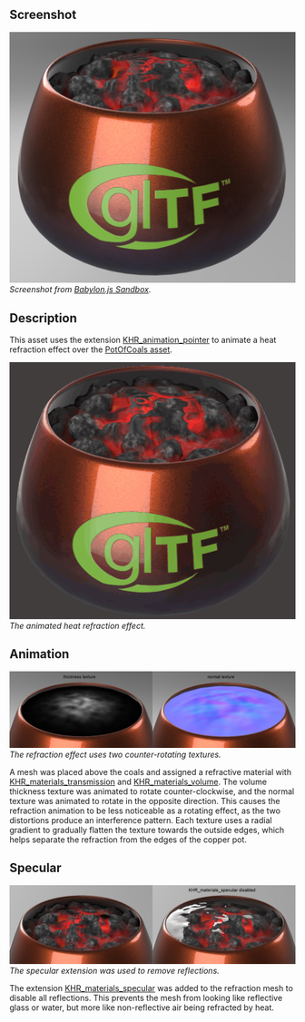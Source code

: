## Screenshot

![Screenshot from glTF Sample Viewer](screenshot/screenshot_Large.jpg)
<br/>_Screenshot from [Babylon.js Sandbox](https://sandbox.babylonjs.com/)._

## Description

This asset uses the extension [KHR_animation_pointer](https://github.com/KhronosGroup/glTF/tree/main/extensions/2.0/Khronos/KHR_animation_pointer#khr_animation_pointer) to animate a heat refraction effect over the [PotOfCoals asset](../PotOfCoals/README.md).

![Animated GIF of the heat refraction](screenshot/PotOfCoalsAnimationPointer.gif)
<br/>_The animated heat refraction effect._

## Animation

![Thickness and normal textures](screenshot/thickness_and_normal.jpg)
<br/>_The refraction effect uses two counter-rotating textures._

A mesh was placed above the coals and assigned a refractive material with [KHR_materials_transmission](https://github.com/KhronosGroup/glTF/blob/main/extensions/2.0/Khronos/KHR_materials_transmission/README.md#khr_materials_transmission-) and [KHR_materials_volume](https://github.com/KhronosGroup/glTF/tree/main/extensions/2.0/Khronos/KHR_materials_volume#khr_materials_volume). The volume thickness texture was animated to rotate counter-clockwise, and the normal texture was animated to rotate in the opposite direction. This causes the refraction animation to be less noticeable as a rotating effect, as the two distortions produce an interference pattern. Each texture uses a radial gradient to gradually flatten the texture towards the outside edges, which helps separate the refraction from the edges of the copper pot.

## Specular

![Disabling the Specular extension](screenshot/specular_disabled.jpg)
<br/>_The specular extension was used to remove reflections._

The extension [KHR_materials_specular](https://github.com/KhronosGroup/glTF/tree/main/extensions/2.0/Khronos/KHR_materials_specular#khr_materials_specular) was added to the refraction mesh to disable all reflections. This prevents the mesh from looking like reflective glass or water, but more like non-reflective air being refracted by heat.